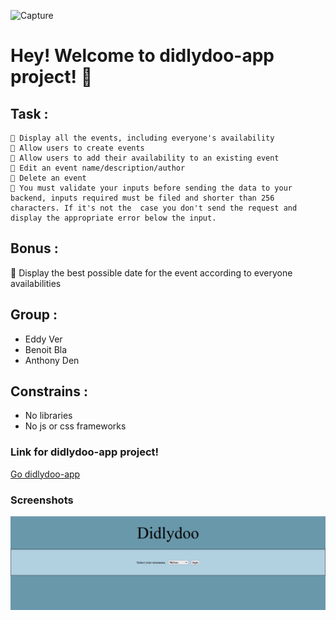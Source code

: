 
![Capture](https://github.com/becodeorg/CRL-Wilson-1/raw/master/1.TRAIL/2.The-Hill/Projects/3.Didlydoo/logo.png)
# Hey! Welcome to didlydoo-app project! 👋


## Task  :

    🌱 Display all the events, including everyone's availability
    🌱 Allow users to create events
    🌱 Allow users to add their availability to an existing event
    🌱 Edit an event name/description/author
    🌱 Delete an event
    🌱 You must validate your inputs before sending the data to your backend, inputs required must be filed and shorter than 256 characters. If it's not the  case you don't send the request and display the appropriate error below the input.


## Bonus :
🌼 Display the best possible date for the event according to everyone availabilities

## Group :
- Eddy Ver
- Benoit Bla
- Anthony Den

## Constrains :
- No libraries
- No js or css frameworks

### Link for didlydoo-app project!

[Go didlydoo-app](https://eddyver.github.io/didlydoo-app/)

### Screenshots

![didlydoo-app](https://github.com/EddyVer/didlydoo-app/blob/dev.denis/client/assets/Pictures/BASE.png)
